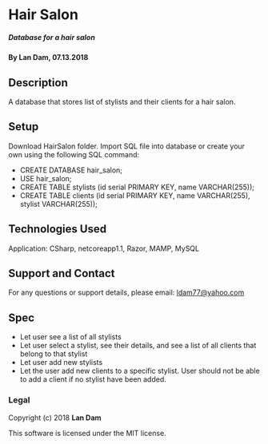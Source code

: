# Hair Salon
##### Database for a hair salon

#### By Lan Dam, 07.13.2018

## Description

A database that stores list of stylists and their clients for a hair salon.

## Setup

Download HairSalon folder.
Import SQL file into database or create your own using the following SQL command:
* CREATE DATABASE hair_salon;
* USE hair_salon;
* CREATE TABLE stylists (id serial PRIMARY KEY, name VARCHAR(255));
* CREATE TABLE clients (id serial PRIMARY KEY, name VARCHAR(255), stylist VARCHAR(255));

## Technologies Used

Application: CSharp, netcoreapp1.1, Razor, MAMP, MySQL

## Support and Contact

For any questions or support details, please email:
ldam77@yahoo.com

## Spec

* Let user see a list of all stylists
* Let user select a stylist, see their details, and see a list of all clients that belong to that stylist
* Let user add new stylists
* Let the user add new clients to a specific stylist. User should not be able to add a client if no stylist have been added.

### Legal

Copyright (c) 2018 **Lan Dam**

This software is licensed under the MIT license.
